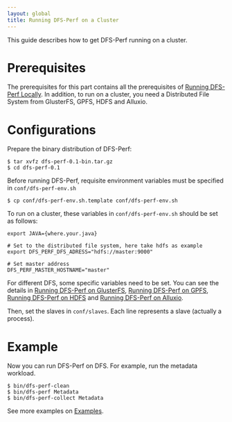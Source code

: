 ```yaml
---
layout: global
title: Running DFS-Perf on a Cluster
---
```

This guide describes how to get DFS-Perf running on a cluster.

# Prerequisites
The prerequisites for this part contains all the prerequisites of [Running DFS-Perf Locally](Running-DFS-Perf-Locally.html). In addition, to run on a cluster, you need a Distributed File System from GlusterFS, GPFS, HDFS and Alluxio. 

# Configurations
Prepare the binary distribution of DFS-Perf:

    $ tar xvfz dfs-perf-0.1-bin.tar.gz
    $ cd dfs-perf-0.1

Before running DFS-Perf, requisite environment variables must be specified in `conf/dfs-perf-env.sh`

    $ cp conf/dfs-perf-env.sh.template conf/dfs-perf-env.sh

To run on a cluster, these variables in `conf/dfs-perf-env.sh` should be set as follows:

    export JAVA={where.your.java}
 
    # Set to the distributed file system, here take hdfs as example
    export DFS_PERF_DFS_ADRESS="hdfs://master:9000"
     
    # Set master address
    DFS_PERF_MASTER_HOSTNAME="master"
    
For different DFS, some specific variables need to be set. You can see the details in [Running DFS-Perf on GlusterFS](Running-DFS-Perf-on-GlusterFS.html), [Running DFS-Perf on GPFS](Running-DFS-Perf-on-GPFS.html), [Running DFS-Perf on HDFS](Running-DFS-Perf-on-HDFS.html) and [Running DFS-Perf on Alluxio](Running-DFS-Perf-on-Alluxio.html).
    
Then, set the slaves in `conf/slaves`. Each line represents a slave (actually a process).

# Example
Now you can run DFS-Perf on DFS. For example, run the metadata workload.

    $ bin/dfs-perf-clean
    $ bin/dfs-perf Metadata
    $ bin/dfs-perf-collect Metadata
    
See more examples on [Examples](Examples.html).
